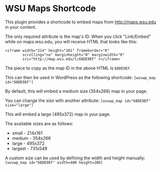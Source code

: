 # WSU Maps Shortcode

This plugin provides a shortcode to embed maps from http://maps.wsu.edu in your content.

The only required attribute is the map's ID. When you click "Link/Embed" while on maps.wsu.edu, you will receive HTML that looks like this:

```
<iframe width="214" height="161" frameborder="0"
        scrolling="no" marginheight="0" marginwidth="0"
        src="http://map.wsu.edu/t/68DE9EF" ></iframe>
```

The piece to copy as the map ID in the above HTML is `68DE9EF`.

This can then be used in WordPress as the following shortcode: `[wsuwp_map id="68DE9EF"]`

By default, this will embed a medium size (354x266) map in your page.

You can change the size with another attribute: `[wsuwp_map id="68DE9EF" size="large"]`

This will embed a large (495x372) map in your page.

The available sizes are as follows:

* small - 214x161
* medium - 354x266
* large - 495x372
* largest - 731x549

A custom size can be used by defining the width and height manually: `[wsuwp_map id="68DE9EF" width=400 height=200]`